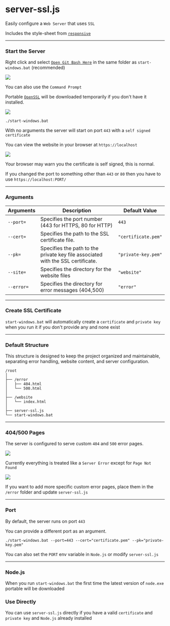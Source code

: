 # server-ssl.js

Easily configure a `Web Server` that uses `SSL`

Includes the style-sheet from [`responsive`](https://github.com/FirstTimeEZ/responsive)

--------

### Start the Server

Right click and select [`Open Git Bash Here`](https://git-scm.com/downloads/win) in the same folder as `start-windows.bat` (recommended)

![](https://i.imgur.com/WkLlML1.png)

You can also use the `Command Prompt`

Portable [`OpenSSL`](https://github.com/FirstTimeEZ/openssl) will be downloaded temporarily if you don't have it installed.

![](https://i.imgur.com/COxLCaf.png)

```
./start-windows.bat
```

With no arguments the server will start on port `443` with a `self signed certificate`

You can view the website in your browser at `https://localhost`

![](https://i.imgur.com/4AeJ9Rs.png)

Your browser may warn you the certificate is self signed, this is normal.

If you changed the port to something other than `443` or `80` then you have to use `https://localhost:PORT/`

--------

### Arguments

| Arguments       | Description                                      | Default Value         |
|--------------|--------------------------------------------------|-----------------------|
| `--port=`    | Specifies the port number (443 for HTTPS, 80 for HTTP) | `443` |
| `--cert=`    | Specifies the path to the SSL certificate file. | `"certificate.pem"` |
| `--pk=`      | Specifies the path to the private key file associated with the SSL certificate. | `"private-key.pem"` |
| `--site=`    | Specifies the directory for the website files | `"website"` |
| `--error=`   | Specifies the directory for error messages (404,500) | `"error"` |

--------

### Create SSL Certificate

`start-windows.bat` will automatically create a `certificate` and `private key` when you run it if you don't provide any and none exist

--------

### Default Structure

This structure is designed to keep the project organized and maintainable, separating error handling, website content, and server configuration.

```
/root
│
├── /error
│   ├── 404.html
│   └── 500.html
│
├── /website
│   └── index.html
│
├── server-ssl.js
└── start-windows.bat
```

--------

### 404/500 Pages

The server is configured to serve custom `404` and `500` error pages. 

![](https://i.imgur.com/LvLnXMR.png)

Currently everything is treated like a `Server Error` except for `Page Not Found`

![](https://i.imgur.com/HJoNquS.png)

If you want to add more specific custom error pages, place them in the `/error` folder and update `server-ssl.js`

--------

### Port

By default, the server runs on port `443`

You can provide a different port as an argument.

```
./start-windows.bat --port=443 --cert="certificate.pem" --pk="private-key.pem"
```

You can also set the `PORT` env variable in `Node.js` or modify `server-ssl.js`

--------

### Node.js

When you run `start-windows.bat` the first time the latest version of `node.exe` portable will be downloaded

### Use Directly

You can use `server-ssl.js` directly if you have a valid `certificate` and `private key` and `Node.js` already installed
